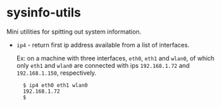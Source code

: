 # sysinfo-utils
Mini utilities for spitting out system information.

- `ip4` - return first ip address available from a list of interfaces.

   Ex: on a machine with three interfaces, `eth0`, `eth1` and `wlan0`, of
   which only `eth1` and `wlan0` are connected with ips `192.168.1.72` and
   `192.168.1.150`, respectively.

        $ ip4 eth0 eth1 wlan0
        192.168.1.72
        $
